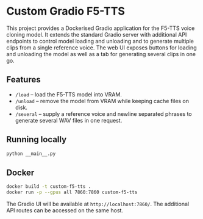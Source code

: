 # Custom Gradio F5-TTS

This project provides a Dockerised Gradio application for the F5-TTS voice
cloning model.  It extends the standard Gradio server with additional API
endpoints to control model loading and unloading and to generate multiple
clips from a single reference voice.  The web UI exposes buttons for loading
and unloading the model as well as a tab for generating several clips in one
go.

## Features

- `/load` – load the F5-TTS model into VRAM.
- `/unload` – remove the model from VRAM while keeping cache files on disk.
- `/several` – supply a reference voice and newline separated phrases to
  generate several WAV files in one request.

## Running locally

```bash
python __main__.py
```

## Docker

```bash
docker build -t custom-f5-tts .
docker run -p --gpus all 7860:7860 custom-f5-tts
```

The Gradio UI will be available at `http://localhost:7860/`.  The additional
API routes can be accessed on the same host.
